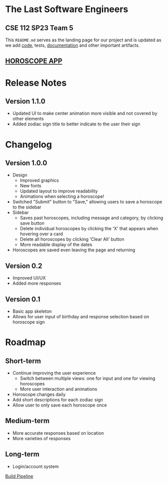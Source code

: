 # The Last Software Engineers
## CSE 112 SP23 Team 5

This `README.md` serves as the landing page for our project and is updated as we add [code](https://github.com/StephenTan12/Horoscope-Team-5/tree/main/source), tests, [documentation](https://stephentan12.github.io/Horoscope-Team-5/docs/index.html) and other important artifacts.

## [HOROSCOPE APP](https://stephentan12.github.io/Horoscope-Team-5/source/horoscope/pages/landing.html)

[//]: # (Version format: MAJOR.MINOR.PATCH)

# Release Notes
## Version 1.1.0
- Updated UI to make center animation more visible and not covered by other elements
- Added zodiac sign title to better indicate to the user their sign

# Changelog
[//]: # (Previous release notes here)
## Version 1.0.0
- Design
  - Improved graphics
  - New fonts
  - Updated layout to improve readability
  - Animations when selecting a horoscope!
- Switched "Submit" button to "Save," allowing users to save a horoscope to the sidebar
- Sidebar
  - Saves past horoscopes, including message and category, by clicking save button
  - Delete individual horoscopes by clicking the 'X' that appears when hovering over a card
  - Delete all horoscopes by clicking 'Clear All' button
  - More readable display of the dates
- Horoscopes are saved even leaving the page and returning

## Version 0.2
- Improved UI/UX
- Added more responses

## Version 0.1
- Basic app skeleton
- Allows for user input of birthday and response selection based on horoscope sign

# Roadmap
## Short-term
- Continue improving the user experience
  - Switch between multiple views: one for input and one for viewing horoscopes
  - More user interaction and animations
- Horoscope changes daily
- Add short descriptions for each zodiac sign
- Allow user to only save each horoscope once

## Medium-term
- More accurate responses based on location
- More varieties of responses

## Long-term
- Login/account system


[Build Pipeline](admin/cipipeline/setup.md)
